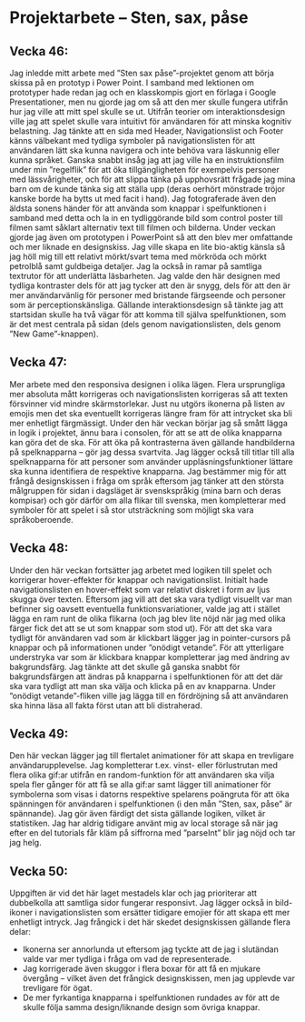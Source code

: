 # Projektarbete – Sten, sax, påse

## Vecka 46: 
Jag inledde mitt arbete med ”Sten sax påse”-projektet genom att börja skissa på en prototyp i Power Point. I samband med lektionen om prototyper hade redan jag och en klasskompis gjort en förlaga i Google Presentationer, men nu gjorde jag om så att den mer skulle fungera utifrån hur jag ville att mitt spel skulle se ut.
Utifrån teorier om interaktionsdesign ville jag att spelet skulle vara intuitivt för användaren för att minska kognitiv belastning. Jag tänkte att en sida med Header, Navigationslist och Footer känns välbekant med tydliga symboler på navigationslisten för att användaren lätt ska kunna navigera och inte behöva vara läskunnig eller kunna språket. 
Ganska snabbt insåg jag att jag ville ha en instruktionsfilm under min ”regelflik” för att öka tillgängligheten för exempelvis personer med lässvårigheter, och för att slippa tänka på upphovsrätt frågade jag mina barn om de kunde tänka sig att ställa upp (deras oerhört mönstrade tröjor kanske borde ha bytts ut med facit i hand). Jag fotograferade även den äldsta sonens händer för att använda som knappar i spelfunktionen i samband med detta och la in en tydliggörande bild som control poster till filmen samt såklart alternativ text till filmen och bilderna.
Under veckan gjorde jag även om prototypen i PowerPoint så att den blev mer omfattande och mer liknade en designskiss. Jag ville skapa en lite bio-aktig känsla så jag höll mig till ett relativt mörkt/svart tema med mörkröda och mörkt petrolblå samt guldbeiga detaljer. Jag la också in ramar på samtliga textrutor för att underlätta läsbarheten. Jag valde den här designen med tydliga kontraster dels för att jag tycker att den är snygg, dels för att den är mer användarvänlig för personer med bristande färgseende och personer som är perceptionskänsliga. Gällande interaktionsdesign så tänkte jag att startsidan skulle ha två vägar för att komma till själva spelfunktionen, som är det mest centrala på sidan (dels genom navigationslisten, dels genom ”New Game”-knappen).

## Vecka 47: 
Mer arbete med den responsiva designen i olika lägen. Flera ursprungliga mer absoluta mått korrigeras och navigationslisten korrigeras så att texten försvinner vid mindre skärmstorlekar. Just nu utgörs ikonerna på listen av emojis men det ska eventuellt korrigeras längre fram för att intrycket ska bli mer enhetligt färgmässigt. Under den här veckan börjar jag så smått lägga in logik i projektet, ännu bara i consolen, för att se att de olika knapparna kan göra det de ska.
För att öka på kontrasterna även gällande handbilderna på spelknapparna – gör jag dessa svartvita. Jag lägger också till titlar till alla spelknapparna för att personer som använder uppläsningsfunktioner lättare ska kunna identifiera de respektive knapparna.
Jag bestämmer mig för att frångå designskissen i fråga om språk eftersom jag tänker att den största målgruppen för sidan i dagsläget är svenskspråkig (mina barn och deras kompisar) och gör därför om alla flikar till svenska, men kompletterar med symboler för att spelet i så stor utsträckning som möjligt ska vara språkoberoende. 

## Vecka 48: 
Under den här veckan fortsätter jag arbetet med logiken till spelet och korrigerar hover-effekter för knappar och navigationslist. Initialt hade navigationslisten en hover-effekt som var relativt diskret i form av ljus skugga över texten. Eftersom jag vill att det ska vara tydligt visuellt var man befinner sig oavsett eventuella funktionsvariationer, valde jag att i stället lägga en ram runt de olika flikarna (och jag blev lite nöjd när jag med olika färger fick det att se ut som knappar som stod ut). För att det ska vara tydligt för användaren vad som är klickbart lägger jag in pointer-cursors på knappar och på informationen under ”onödigt vetande”. För att ytterligare understryka var som är klickbara knappar kompletterar jag med ändring av bakgrundsfärg. Jag tänkte att det skulle gå ganska snabbt för bakgrundsfärgen att ändras på knapparna i spelfunktionen för att det där ska vara tydligt att man ska välja och klicka på en av knapparna. Under ”onödigt vetande”-fliken ville jag lägga till en fördröjning så att användaren ska hinna läsa all fakta först utan att bli distraherad.

## Vecka 49: 
Den här veckan lägger jag till flertalet animationer för att skapa en trevligare användarupplevelse. Jag kompletterar t.ex. vinst- eller förlustrutan med flera olika gif:ar utifrån en random-funktion för att användaren ska vilja spela fler gånger för att få se alla gif:ar samt lägger till animationer för symbolerna som visas i datorns respektive spelarens poängruta för att öka spänningen för användaren i spelfunktionen (i den mån ”Sten, sax, påse” är spännande). 
Jag gör även färdigt det sista gällande logiken, vilket är statistiken. Jag har aldrig tidigare använt mig av local storage så när jag efter en del tutorials får kläm på siffrorna med ”parseInt” blir jag nöjd och tar jag helg.  

## Vecka 50: 
Uppgiften är vid det här laget mestadels klar och jag prioriterar att dubbelkolla att samtliga sidor fungerar responsivt. Jag lägger också in bild-ikoner i navigationslisten som ersätter tidigare emojier för att skapa ett mer enhetligt intryck. Jag frångick i det här skedet designskissen gällande flera delar: 
- Ikonerna ser annorlunda ut eftersom jag tyckte att de jag i slutändan valde var mer tydliga i fråga om vad de representerade. 
- Jag korrigerade även skuggor i flera boxar för att få en mjukare övergång – vilket även det frångick designskissen, men jag upplevde var trevligare för ögat. 
- De mer fyrkantiga knapparna i spelfunktionen rundades av för att de skulle följa samma design/liknande design som övriga knappar.